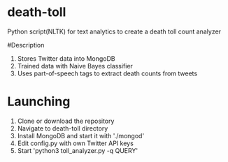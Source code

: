 # death-toll
Python script(NLTK) for text analytics to create a death toll count analyzer 

#Description
1. Stores Twitter data into MongoDB
2. Trained data with Naive Bayes classifier
3. Uses part-of-speech tags to extract death counts from tweets

# Launching
1. Clone or download the repository
2. Navigate to death-toll directory
3. Install MongoDB and start it with './mongod'
4. Edit config.py with own Twitter API keys
5. Start 'python3 toll_analyzer.py -q QUERY'
